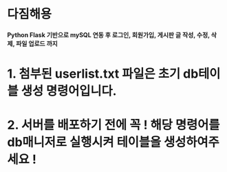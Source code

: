 # 다짐해용

#### Python Flask 기반으로 mySQL 연동 후 로그인, 회원가입, 게시판 글 작성, 수정, 삭제, 파일 업로드 까지

# 1. 첨부된 userlist.txt 파일은 초기 db테이블 생성 명령어입니다.


# 2. 서버를 배포하기 전에 꼭 ! 해당 명령어를 db매니저로 실행시켜 테이블을 생성하여주세요 !